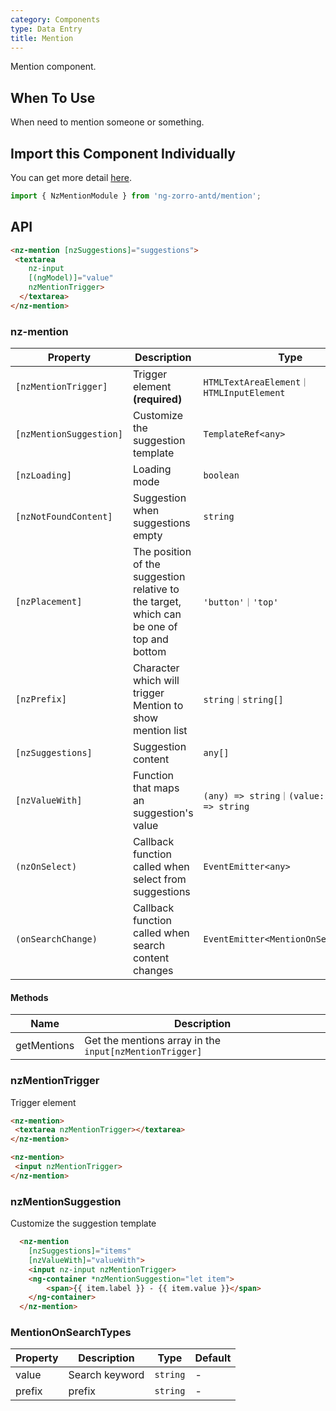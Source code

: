 ```yaml
---
category: Components
type: Data Entry
title: Mention
---
```


Mention component.

## When To Use

When need to mention someone or something.

## Import this Component Individually

You can get more detail [here](/docs/getting-started/en#import-a-component-individually).

```ts
import { NzMentionModule } from 'ng-zorro-antd/mention';
```

## API

```html
<nz-mention [nzSuggestions]="suggestions">
 <textarea
    nz-input
    [(ngModel)]="value"
    nzMentionTrigger>
  </textarea>
</nz-mention>
```

### nz-mention

| Property | Description | Type | Default |
| --- | --- | --- | --- |
| `[nzMentionTrigger]` | Trigger element **(required)** | `HTMLTextAreaElement｜HTMLInputElement` | - |
| `[nzMentionSuggestion]` | Customize the suggestion template | `TemplateRef<any>` | - |
| `[nzLoading]` | Loading mode | `boolean` | `false` |
| `[nzNotFoundContent]` | Suggestion when suggestions empty | `string` | `'无匹配结果，轻敲空格完成输入'` |
| `[nzPlacement]` | The position of the suggestion relative to the target, which can be one of top and bottom | `'button'｜'top'` | `'bottom'` |
| `[nzPrefix]` | Character which will trigger Mention to show mention list | `string｜string[]` | `'@'` |
| `[nzSuggestions]` | Suggestion content | `any[]` | `[]` |
| `[nzValueWith]` | Function that maps an suggestion's value  | `(any) => string｜(value: string) => string` |
| `(nzOnSelect)` | Callback function called when select from suggestions | `EventEmitter<any>` | - |
| `(onSearchChange)` | Callback function called when search content changes| `EventEmitter<MentionOnSearchTypes>` | - |

#### Methods

| Name | Description |
| --- |--- |
| getMentions | Get the mentions array in the `input[nzMentionTrigger]` |

### nzMentionTrigger
Trigger element

```html
<nz-mention>
 <textarea nzMentionTrigger></textarea>
</nz-mention>
```

```html
<nz-mention>
 <input nzMentionTrigger>
</nz-mention>
```

### nzMentionSuggestion
Customize the suggestion template

```html
  <nz-mention
    [nzSuggestions]="items"
    [nzValueWith]="valueWith">
    <input nz-input nzMentionTrigger>
    <ng-container *nzMentionSuggestion="let item">
        <span>{{ item.label }} - {{ item.value }}</span>
    </ng-container>
  </nz-mention>
```

### MentionOnSearchTypes

| Property | Description | Type | Default |
| -------- | ----------- | ---- | ------- |
| value | Search keyword | `string` | - |
| prefix | prefix | `string` | - |
